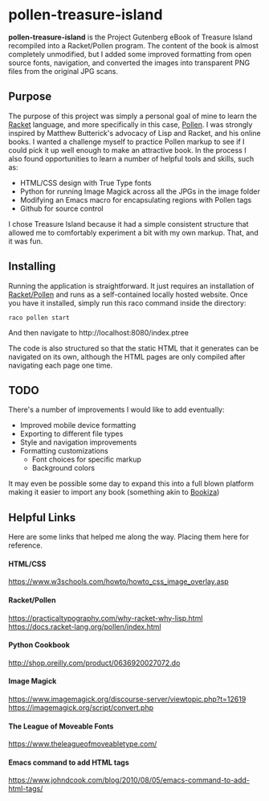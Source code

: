# pollen-treasure-island

 **pollen-treasure-island** is the Project Gutenberg eBook of Treasure Island recompiled into a Racket/Pollen program.  The content of the book is almost completely unmodified, but I added some improved formatting from open source fonts, navigation, and converted the images into transparent PNG files from the original JPG scans.
 
## Purpose
  
  The purpose of this project was simply a personal goal of mine to learn the [Racket](https://docs.racket-lang.org) language, and more specifically in this case, [Pollen](https://docs.racket-lang.org/pollen/index.html?q=pollen).  I was strongly inspired by Matthew Butterick's advocacy of Lisp and Racket, and his online books.  I wanted a challenge myself to practice Pollen markup to see if I could pick it up well enough to make an attractive book. In the process I also found opportunities to learn a number of helpful tools and skills, such as:
  * HTML/CSS design with True Type fonts
  * Python for running Image Magick across all the JPGs in the image folder
  * Modifying an Emacs macro for encapsulating regions with Pollen tags
  * Github for source control
  

  I chose Treasure Island because it had a simple consistent structure that allowed me to comfortably experiment a bit with my own markup. That, and it was fun.
  
## Installing

  Running the application is straightforward.  It just requires an installation of [Racket/Pollen](https://docs.racket-lang.org/pollen/Installation.html?q=pollen) and runs as a self-contained locally hosted website. Once you have it installed, simply run this raco command inside the directory:
  
`raco pollen start`

And then navigate to http://localhost:8080/index.ptree 
 
 The code is also structured so that the static HTML that it generates can be navigated on its own, although the HTML pages are only compiled after navigating each page one time.

## TODO
  There's a number of improvements I would like to add eventually:
   * Improved mobile device formatting
   * Exporting to different file types
   * Style and navigation improvements
   * Formatting customizations
     * Font choices for specific markup
     * Background colors
   
   
   It may even be possible some day to expand this into a full blown platform making it easier to import any book (something akin to [Bookiza](https://github.com/bookiza/bookiza.cli))

## Helpful Links
Here are some links that helped me along the way. Placing them here for reference.

#### HTML/CSS
https://www.w3schools.com/howto/howto_css_image_overlay.asp

#### Racket/Pollen
https://practicaltypography.com/why-racket-why-lisp.html  
https://docs.racket-lang.org/pollen/index.html

#### Python Cookbook
http://shop.oreilly.com/product/0636920027072.do

#### Image Magick
https://www.imagemagick.org/discourse-server/viewtopic.php?t=12619  
https://imagemagick.org/script/convert.php

#### The League of Moveable Fonts
https://www.theleagueofmoveabletype.com/

#### Emacs command to add HTML tags
https://www.johndcook.com/blog/2010/08/05/emacs-command-to-add-html-tags/
